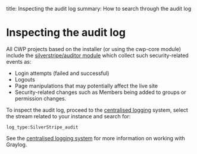 title: Inspecting the audit log
summary: How to search through the audit log

# Inspecting the audit log

All CWP projects based on the installer (or using the cwp-core module) include the
[silverstripe/auditor module](https://github.com/silverstripe/silverstripe-auditor) which collect such security-related
events as:

* Login attempts (failed and successful)
* Logouts
* Page manipulations that may potentially affect the live site
* Security-related changes such as Members being added to groups or permission changes.

To inspect the audit log, proceed to the [centralised logging](https://logs.cwp.govt.nz/) system, select the stream
related to your instance and search for:

	log_type:SilverStripe_audit

See the [centralised logging system](/working_with_projects/centralised_logging/) for more information on working
with Graylog.
